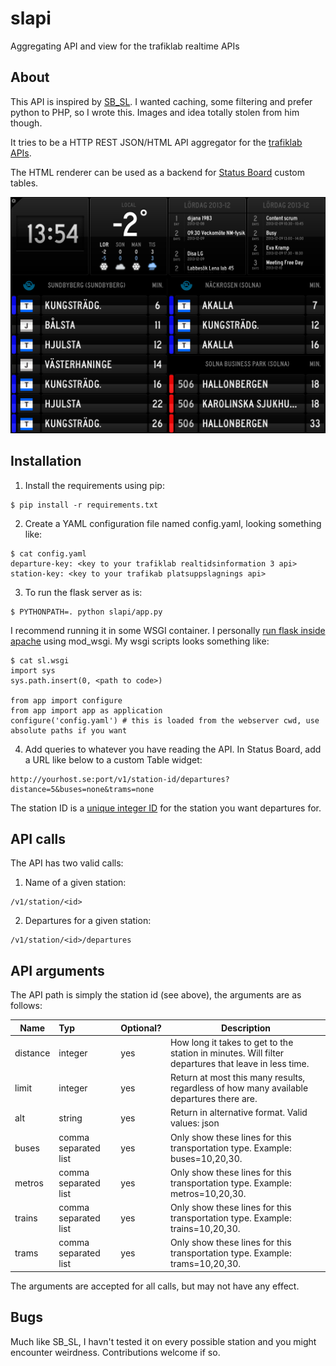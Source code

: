 slapi
=====

Aggregating API and view for the trafiklab realtime APIs

## About

This API is inspired by [SB\_SL](https://github.com/carlfranzon/SB_SL). I wanted caching, some filtering and prefer python to PHP, so I wrote this. Images and idea totally stolen from him though.

It tries to be a HTTP REST JSON/HTML API aggregator for the [trafiklab APIs](http://http://www.trafiklab.se).

The HTML renderer can be used as a backend for [Status Board](https://itunes.apple.com/us/app/status-board/id449955536?mt=8&ign-mpt=uo%3D4) custom tables.

![Screenshot](screenshot.png)

## Installation

1) Install the requirements using pip:

```
$ pip install -r requirements.txt
```

2) Create a YAML configuration file named config.yaml, looking something like:

```
$ cat config.yaml
departure-key: <key to your trafiklab realtidsinformation 3 api>
station-key: <key to your trafikab platsuppslagnings api>
```

3) To run the flask server as is:

```
$ PYTHONPATH=. python slapi/app.py
```

I recommend running it in some WSGI container. I personally [run flask inside apache](http://flask.pocoo.org/docs/deploying/mod_wsgi/) using mod_wsgi. My wsgi scripts looks something like:

```
$ cat sl.wsgi
import sys
sys.path.insert(0, <path to code>)

from app import configure
from app import app as application
configure('config.yaml') # this is loaded from the webserver cwd, use absolute paths if you want
```


4) Add queries to whatever you have reading the API. In Status Board, add a URL like below to a custom Table widget:

```
http://yourhost.se:port/v1/station-id/departures?distance=5&buses=none&trams=none
```

The station ID is a [unique integer ID](http://console.apihq.com/sl-realtidsinformation) for the station you want departures for.

## API calls

The API has two valid calls:

1) Name of a given station:

```
/v1/station/<id>
```

2) Departures for a given station:

```
/v1/station/<id>/departures
```

## API arguments

The API path is simply the station id (see above), the arguments are as follows:

| Name      | Typ                 | Optional? | Description |
| -------- |:-------------------- |:--------- | ----------- |
| distance | integer              | yes       | How long it takes to get to the station in minutes. Will filter departures that leave in less time. |
| limit    | integer              | yes       | Return at most this many results, regardless of how many available departures there are. |
| alt      | string               | yes       | Return in alternative format. Valid values: json |
| buses    | comma separated list | yes       | Only show these lines for this transportation type. Example: buses=10,20,30. |
| metros   | comma separated list | yes       | Only show these lines for this transportation type. Example: metros=10,20,30. |
| trains   | comma separated list | yes       | Only show these lines for this transportation type. Example: trains=10,20,30. |
| trams    | comma separated list | yes       | Only show these lines for this transportation type. Example: trams=10,20,30. |


The arguments are accepted for all calls, but may not have any effect.


## Bugs

Much like SB_SL, I havn't tested it on every possible station and you might encounter weirdness. Contributions welcome if so.